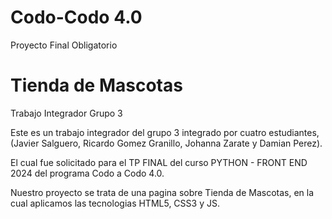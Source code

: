 # Codo-Codo 4.0

Proyecto Final Obligatorio

# Tienda de Mascotas

Trabajo Integrador Grupo 3

Este es un trabajo integrador del grupo 3 integrado por cuatro estudiantes, (Javier Salguero, Ricardo Gomez Granillo, Johanna Zarate y Damian Perez). 

El cual fue solicitado para el TP FINAL del curso PYTHON - FRONT END 2024 del programa Codo a Codo 4.0. 

Nuestro proyecto se trata de una pagina sobre Tienda de Mascotas, en la cual aplicamos las tecnologias HTML5, CSS3 y JS.
